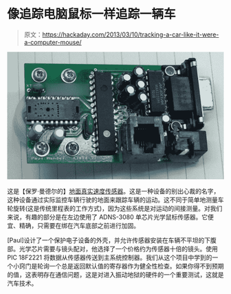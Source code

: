 # 像追踪电脑鼠标一样追踪一辆车

> 原文：<https://hackaday.com/2013/03/10/tracking-a-car-like-it-were-a-computer-mouse/>

![optical-mouse-sensor-tracks-vehicle-motion](img/bbac15cfe52fd4d2a9f9d978a3436437.png)

这是【保罗·曼德尔的】[地面真实速度传感器](http://www.mand3l.com/work/velocimeter/)。这是一种设备的别出心裁的名字，这种设备通过实际监控车辆行驶的地面来跟踪车辆的运动。这不同于简单地测量车轮旋转(这是传统里程表的工作方式)，因为这些系统是对运动的间接测量。对我们来说，有趣的部分是在左边使用了 ADNS-3080 单芯片光学鼠标传感器。它便宜、精确，只需要在绑在汽车底部之前进行加固。

[Paul]设计了一个保护电子设备的外壳，并允许传感器安装在车辆不平坦的下腹部。光学芯片需要与镜头配对，他选择了一个价格约为传感器十倍的镜头。使用 PIC 18F2221 将数据从传感器传送到主系统控制器。我们从这个项目中学到的一个小窍门是轮询一个总是返回默认值的寄存器作为健全性检查。如果你得不到预期的值，这表明存在通信问题，这是对进入振动地狱的硬件的一个重要测试，这就是汽车技术。